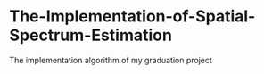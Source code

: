 # The-Implementation-of-Spatial-Spectrum-Estimation
The implementation algorithm of my graduation project
